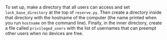 To set up, make a directory that all users can access and set `lock_base_directory` at the top of `reserve.py`.
Then create a directory inside that directory with the hostname of the computer (the name printed when you run `hostname` on the command line).
Finally, in the inner directory, create a file called `privileged_users` with the list of usernames that can preempt other users when no devices are free.
